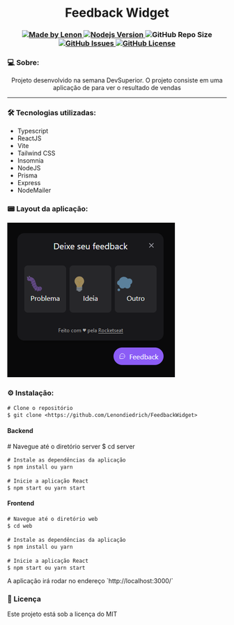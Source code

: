
<h1 align="center">Feedback Widget</h1>
<h3 align="center">
  <a href="https://github.com/Lenondiedrich">
      <img alt="Made by Lenon" src="https://img.shields.io/badge/made%20by-Lenondiedrich-blue">
   </a>
  <a href="https://github.com/nodejs/node/blob/master/doc/changelogs/CHANGELOG_V14.md#14.15.0">
      <img alt="Nodejs Version" src="https://img.shields.io/badge/node.js-v14.15.0-informational?logo=Node.JS">
  </a>
  <img alt="GitHub Repo Size" src="https://img.shields.io/github/repo-size/Lenondiedrich/FeedbackWidget">
  <a href="https://github.com/Lenondiedrich/FeedbackWidget/issues">
      <img alt="GitHub Issues" src="https://img.shields.io/github/issues/Lenondiedrich/FeedbackWidget">
   </a>
  <a href="./LICENSE.txt">
      <img alt="GitHub License" src="https://img.shields.io/github/license/Lenondiedrich/FeedbackWidget">
   </a>
</h3>
<h3>💻 Sobre: </h3>
<p align="center">Projeto desenvolvido na semana DevSuperior. O projeto consiste em uma aplicação de para ver o resultado de vendas</p>
<hr/>
<h3>🛠 Tecnologias utilizadas: </h3>
<ul>
  <li>Typescript</li>
  <li>ReactJS</li>
  <li>Vite</li>
  <li>Tailwind CSS</li>
  <li>Insomnia</li>
  <li>NodeJS</li>
  <li>Prisma</li>
  <li>Express</li>
  <li>NodeMailer</li>
  
</ul

<hr />

<h3>📟 Layout da aplicação:</h3>
  <img src="./feedback.png" />
  
<h3>⚙️ Instalação: </h3>

    # Clone o repositório
    $ git clone <https://github.com/Lenondiedrich/FeedbackWidget>

<h4>Backend</h4>
    # Navegue até o diretório server
    $ cd server

    # Instale as dependências da aplicação
    $ npm install ou yarn

    # Inicie a aplicação React
    $ npm start ou yarn start
<h4>Frontend</h4>

    # Navegue até o diretório web
    $ cd web

    # Instale as dependências da aplicação
    $ npm install ou yarn

    # Inicie a aplicação React
    $ npm start ou yarn start

<p>A aplicação irá rodar no endereço `http://localhost:3000/`</p>

<h3>📝 Licença</h3>
<p>Este projeto está sob a licença do MIT</p>
